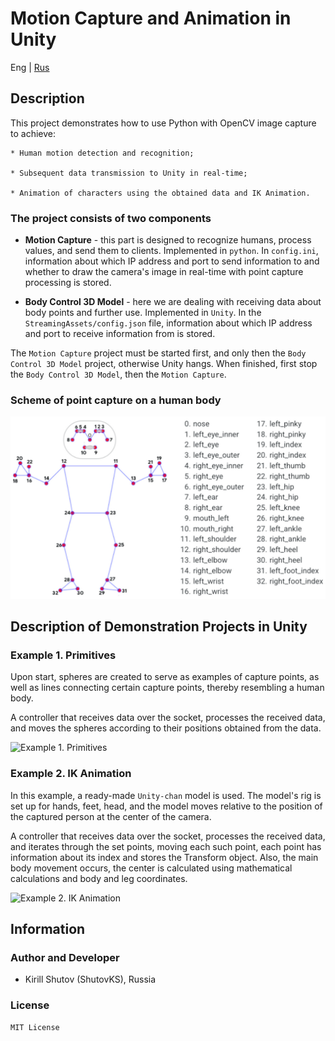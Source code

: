 # Motion Capture and Animation in Unity

Eng | [Rus](resources/readme_localisation/readme_ru.md)

## Description

This project demonstrates how to use Python with OpenCV image capture to achieve:

``` text
* Human motion detection and recognition; 

* Subsequent data transmission to Unity in real-time;

* Animation of characters using the obtained data and IK Animation. 
```

### The project consists of two components

* **Motion Capture** - this part is designed to recognize humans, process values, and send them to clients. Implemented in `python`. In `config.ini`, information about which IP address and port to send information to and whether to draw the camera's image in real-time with point capture processing is stored.

* **Body Control 3D Model** - here we are dealing with receiving data about body points and further use. Implemented in `Unity`. In the `StreamingAssets/config.json` file, information about which IP address and port to receive information from is stored.

The `Motion Capture` project must be started first, and only then the `Body Control 3D Model` project, otherwise Unity hangs. When finished, first stop the `Body Control 3D Model`, then the `Motion Capture`.

### Scheme of point capture on a human body

![scheme](resources/images/human_body_point_map.png)

## Description of Demonstration Projects in Unity

### Example 1. Primitives

Upon start, spheres are created to serve as examples of capture points, as well as lines connecting certain capture points, thereby resembling a human body.

A controller that receives data over the socket, processes the received data, and moves the spheres according to their positions obtained from the data.

![Example 1. Primitives](resources/images/screenshots/example_1_primitives.gif)

### Example 2. IK Animation

In this example, a ready-made `Unity-chan` model is used. The model's rig is set up for hands, feet, head, and the model moves relative to the position of the captured person at the center of the camera.

A controller that receives data over the socket, processes the received data, and iterates through the set points, moving each such point, each point has information about its index and stores the Transform object. Also, the main body movement occurs, the center is calculated using mathematical calculations and body and leg coordinates.

![Example 2. IK Animation](resources/images/screenshots/example_2_ik_animation.gif)

## Information

### Author and Developer

* Kirill Shutov (ShutovKS), Russia

### License

``` text
MIT License
```
